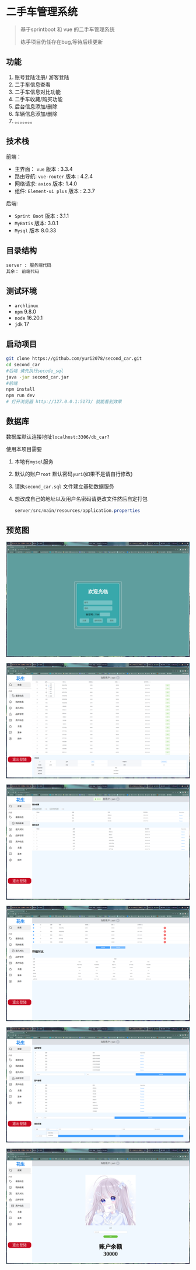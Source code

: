 # 二手车管理系统

> 基于sprintboot 和 vue 的二手车管理系统
>
> 练手项目仍任存在bug,等待后续更新
>
> 



## 功能

1. 账号登陆注册/ 游客登陆
2. 二手车信息查看
3. 二手车信息对比功能
4. 二手车收藏/购买功能
5. 后台信息添加/删除
6. 车辆信息添加/删除
7. 。。。。。。。

## 技术栈

前端：

- 主界面： `vue`  版本 : 3.3.4
- 路由导航: `vue-router` 版本 : 4.2.4
- 网络请求: `axios` 版本: 1.4.0
- 组件: `Element-ui plus` 版本 : 2.3.7

后端:

- `Sprint Boot` 版本 : 3.1.1
- `MyBatis` 版本: 3.0.1
- `Mysql` 版本 8.0.33



## 目录结构

```
server : 服务端代码
其余： 前端代码
```



## 测试环境

- `archlinux` 
- `npm` 9.8.0
- `node` 16.20.1
- `jdk` 17



## 启动项目

```bash
git clone https://github.com/yuri2078/second_car.git
cd second_car
#后端 请先执行secode_sql 
java -jar second_car.jar
#前端
npm install 
npm run dev
# 打开浏览器 http://127.0.0.1:5173/ 就能看到效果
```



## 数据库

数据库默认连接地址`localhost:3306/db_car?`

使用本项目需要

1. 本地有`mysql`服务

2. 默认的账户`root` 默认密码`yuri`(如果不是请自行修改)

3. 请执`second_car.sql` 文件建立基础数据服务

4. 想改成自己的地址以及用户名密码请更改文件然后自定打包

   ```java
   server/src/main/resources/application.properties
   ```



## 预览图

![](docs/2023-07-19-16-53-12.png)

![](docs/2023-07-19-16-53-48.png)

![](docs/2023-07-19-16-53-56.png)

![](docs/2023-07-19-16-54-17.png)

![](docs/2023-07-19-16-54-28.png)

![](docs/2023-07-19-16-54-30.png)
